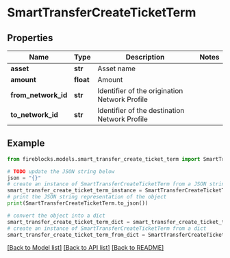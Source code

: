 # SmartTransferCreateTicketTerm


## Properties

Name | Type | Description | Notes
------------ | ------------- | ------------- | -------------
**asset** | **str** | Asset name | 
**amount** | **float** | Amount | 
**from_network_id** | **str** | Identifier of the origination Network Profile | 
**to_network_id** | **str** | Identifier of the destination Network Profile | 

## Example

```python
from fireblocks.models.smart_transfer_create_ticket_term import SmartTransferCreateTicketTerm

# TODO update the JSON string below
json = "{}"
# create an instance of SmartTransferCreateTicketTerm from a JSON string
smart_transfer_create_ticket_term_instance = SmartTransferCreateTicketTerm.from_json(json)
# print the JSON string representation of the object
print(SmartTransferCreateTicketTerm.to_json())

# convert the object into a dict
smart_transfer_create_ticket_term_dict = smart_transfer_create_ticket_term_instance.to_dict()
# create an instance of SmartTransferCreateTicketTerm from a dict
smart_transfer_create_ticket_term_from_dict = SmartTransferCreateTicketTerm.from_dict(smart_transfer_create_ticket_term_dict)
```
[[Back to Model list]](../README.md#documentation-for-models) [[Back to API list]](../README.md#documentation-for-api-endpoints) [[Back to README]](../README.md)


